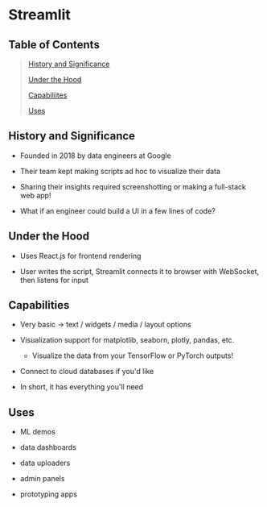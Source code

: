 # Streamlit
## Table of Contents
>[History and Significance](#history-and-significance)
>
>[Under the Hood](#under-the-hood)
>
>[Capabiliites](#capabilities)
>
>[Uses](#uses)

## History and Significance
- Founded in 2018 by data engineers at Google

- Their team kept making scripts ad hoc to visualize their data
- Sharing their insights required screenshotting or making a full-stack web app!
- What if an engineer could build a UI in a few lines of code?
## Under the Hood
- Uses React.js for frontend rendering

- User writes the script, Streamlit connects it to browser with WebSocket, then listens for input
## Capabilities
- Very basic -> text / widgets / media / layout options

- Visualization support for matplotlib, seaborn, plotly, pandas, etc.
    - Visualize the data from your TensorFlow or PyTorch outputs!
- Connect to cloud databases if you'd like
- In short, it has everything you'll need
## Uses
- ML demos

- data dashboards
- data uploaders 
- admin panels
- prototyping apps